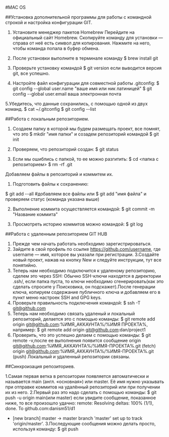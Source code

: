 #MAC OS

##Установка дополнительной программы для работы с командной строкой и настройка
конфигурации GIT.

1. Установите менеджер пакетов Homebrew
Перейдите на официальный сайт Homebrew.
Скопируйте команду для установки — справа от неё есть символ для копирования.
Нажмите на него, чтобы команда попала в буфер обмена.

2. После установки выполните в терминале команду
$ brew install git

3. Проверьте установку командой
$ git version
если выводится версия git, все успешно.

4. Настройте файл конфигурации для совместной работы .gitconfig:
$ git config --global user.name "ваше имя или ник латиницей" 
$ git config --global user.email ваша электронная почта

5.Убедитесь, что данные сохранились, с помощью одной из двух команд.
$ cat ~/.gitconfig
$ git config --list

##Работа с локальным репозиторием.

1. Создаем папку в которой мы будем размещать проект, все помнят, что это
$ mkdir "имя папки"
и созадем репозиторий командой
$ git init

2. Проверяем, что репозиторий создан:
 $ git status

3. Если мы ошиблись с папкой, то ее можно разгитить:
$ cd <папка с репозиторием>
$ rm -rf .git 

Добавляем файлы в репозиторий и коммитем их.

1. Подготовить файлы к сохранению:
 
$ git add --all #добавляем все файлы
или
$ git add "имя файла"
и проверяем статус (команда указана выше)

2. Выполнение коммита осуществляется командой:
$ git commit -m "Название коммита"

3. Просмотреть историю коммитов можно командой:
$ git log

##Работа с удаленным репозиторием GIT HUB

1. Прежде чем начать работать необходимо зарегистрироваться.
2. Зайдите в свой профиль по ссылке https://github.com/username, 
где username — имя, которое вы указали при регистрации.
3.Создайте новый проект, нажав на кнопку New и следуйте инструкции, тут все 
понятийно.
4. Теперь нам необходимо подключится к удаленому репозиторию, 
сделем это через SSH:
Обычно SSH-ключи находятся в директории .ssh/, если папка пуста, 
то ключи необходимо сгенерировать(как это сделать спросите у Поисковика, он 
подскажет).После генерации ключа, копируем содержание публичного ключа и 
добавляем его в пункт меню настроек SSH and GPG keys.
5. Проверьте правильность подключения командой:
$ ssh -T git@github.com
6. Теперь нам необходимо связать удаленый и локальный репозиторий, 
делается это с помощью команды:
$ git remote add origin git@github.com:%ИМЯ_АККАУНТА%/%ИМЯ ПРОЕКТА%, например:
$ git remote add origin git@github.com:dan/project1
7. Проверить, что это успешно делаем с помощью команды:
$ git remote -v,после ее выполнения появится сообщение
origin    git@github.com:%ИМЯ_АККАУНТА%/%ИМЯ-ПРОЕКТА%.git (fetch)
origin    git@github.com:%ИМЯ_АККАУНТА%/%ИМЯ-ПРОЕКТА%.git (push)
Локальный и удаленный репозитории связаны. 

##Синхроизация репозиториев.

1.Самая первая ветка в репозитории появляется автоматически и называется main
(англ. «основная») или master. Её имя нужно указывать при отправке коммитов на
 удалённый репозиторий или при получении их из него.
2.Первый раз это надо сделать с помощью команды:
$ git push -u origin main(или master)
если увидите сообщение, показанное ниже, то все произошло удачно:
remote: Resolving deltas: 100% (1/1), done.
To github.com:danism51/d1
 * [new branch]      master -> master
branch 'master' set up to track 'origin/master'.
3.Последующие сообщения можно делать просто, используя команду:
$ git push
